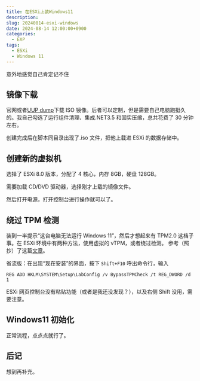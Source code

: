 ```yaml
---
title: 在ESXi上装Windows11
description:
slug: 20240814-esxi-windows
date: 2024-08-14 12:00:00+0900
categories:
  - EXP
tags:
  - ESXi
  - Windows 11
---
```


意外地感觉自己肯定记不住

## 镜像下载

官网或者[UUP dump](https://uupdump.net/)下载 ISO 镜像。后者可以定制，但是需要自己电脑跑挺久的。我自己勾选了运行组件清理、集成.NET3.5 和固实压缩，总共花费了 30 分钟左右。

创建完成后在脚本同目录出现了.iso 文件，把他上载进 ESXi 的数据存储中。

## 创建新的虚拟机

选择了 ESXi 8.0 版本，分配了 4 核心，内存 8GB，硬盘 128GB。

需要加载 CD/DVD 驱动器，选择刚才上载的镜像文件。

然后打开电源，打开控制台进行操作就可以了。

## 绕过 TPM 检测

装到一半提示“这台电脑无法运行 Windows 11”，然后才想起来有 TPM2.0 这档子事。在 ESXi 环境中有两种方法，使用虚拟的 vTPM，或者绕过检测。
参考（照抄）了这篇[文章](https://www.dinghui.org/vmware-esxi-windows-11.html)。

省流版：在出现“现在安装”的界面，按下 `Shift+F10` 呼出命令行，输入

`REG ADD HKLM\SYSTEM\Setup\LabConfig /v BypassTPMCheck /t REG_DWORD /d 1`

ESXi 网页控制台没有粘贴功能（或者是我还没发现？），以及右侧 Shift 没用，需要注意。

## Windows11 初始化

正常流程，点点点就行了。

## 后记


想到再补充。